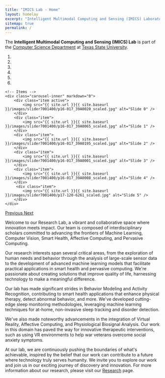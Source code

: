 ```yaml
---
title: "IMICS Lab - Home"
layout: homelay
excerpt: "Intelligent Multimodal Computing and Sensing (IMICS) Laboratory"
sitemap: true
permalink: /
---
```


The **Intelligent Multimodal Computing and Sensing (IMICS) Lab** is part of the [Computer Science Department](https://cs.txstate.edu/) at [Texas State University](https://www.txst.edu/).

<div markdown="0" id="carousel" class="carousel slide" data-ride="carousel" data-interval="4000" data-pause="hover" >
    <!-- Menu -->
    <ol class="carousel-indicators">
        <li data-target="#carousel" data-slide-to="0" class="active"></li>
        <li data-target="#carousel" data-slide-to="1"></li>
        <li data-target="#carousel" data-slide-to="2"></li>
        <li data-target="#carousel" data-slide-to="3"></li>
        <li data-target="#carousel" data-slide-to="4"></li>
        <li data-target="#carousel" data-slide-to="5"></li>
    </ol>

    <!-- Items -->
    <div class="carousel-inner" markdown="0">
        <div class="item active">
            <img src="{{ site.url }}{{ site.baseurl }}/images/slider7001400/p16-017_39A0020_scaled.jpg" alt="Slide 0" />
        </div>
        <div class="item">
            <img src="{{ site.url }}{{ site.baseurl }}/images/slider7001400/p16-017_39A0065_scaled.jpg" alt="Slide 1" />
        </div>
        <div class="item">
            <img src="{{ site.url }}{{ site.baseurl }}/images/slider7001400/p16-017_39A0195_scaled.jpg" alt="Slide 2" />
        </div>
        <div class="item">
            <img src="{{ site.url }}{{ site.baseurl }}/images/slider7001400/p16-017_39A0001_scaled.jpg" alt="Slide 3" />
        </div>
        <div class="item">
            <img src="{{ site.url }}{{ site.baseurl }}/images/slider7001400/p16-017_39A0008_scaled.jpg" alt="Slide 4" />
        </div>       
         <div class="item">
            <img src="{{ site.url }}{{ site.baseurl }}/images/slider7001400/p17-120-6261_scaled.jpg" alt="Slide 5" />
        </div>
    </div>
  <a class="left carousel-control" href="#carousel" role="button" data-slide="prev">
    <span class="glyphicon glyphicon-chevron-left" aria-hidden="true"></span>
    <span class="sr-only">Previous</span>
  </a>
  <a class="right carousel-control" href="#carousel" role="button" data-slide="next">
    <span class="glyphicon glyphicon-chevron-right" aria-hidden="true"></span>
    <span class="sr-only">Next</span>
  </a>
</div>

Welcome to our Research Lab, a vibrant and collaborative space where innovation meets impact. Our team is composed of interdisciplinary scholars committed to advancing the frontiers of Machine Learning, Computer Vision, Smart Health, Affective Computing, and Pervasive Computing.

Our research interests span several critical areas, from the exploration of human needs and behavior through the analysis of large-scale sensor data to the development of advanced machine learning models that facilitate practical applications in smart health and pervasive computing. We're passionate about creating solutions that improve quality of life, harnessing technology to make a meaningful difference.

Our lab has made significant strides in Behavior Modeling and Activity Recognition, contributing to smart health applications that enhance physical therapy, detect abnormal behavior, and more. We've developed cutting-edge sleep monitoring methodologies, leveraging machine learning techniques for at-home, non-invasive sleep tracking and disorder detection.

We've also made noteworthy advancements in the integration of Virtual Reality, Affective Computing, and Physiological Biosignal Analysis. Our work in this domain has paved the way for innovative therapeutic interventions, such as using VR environments to help war veterans overcome social anxiety symptoms.

At our lab, we are continuously pushing the boundaries of what's achievable, inspired by the belief that our work can contribute to a future where technology truly serves humanity. We invite you to explore our work and join us in our exciting journey of discovery and innovation. For more information about our research, please visit our [Research](research) page.




<!-- 
<figure class="fourth">
  <img src="{{ site.url }}{{ site.baseurl }}/images/logopic/Logo_Leiden.jpg" style="width: 210px">
  <img src="{{ site.url }}{{ site.baseurl }}/images/logopic/Logo_Nanofront.jpg" style="width: 110px">
  <img src="{{ site.url }}{{ site.baseurl }}/images/logopic/Logo_NWO.jpg" style="width: 120px">
  <img src="{{ site.url }}{{ site.baseurl }}/images/logopic/Logo_ERC.jpg" style="width: 110px">
</figure> -->
